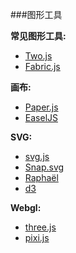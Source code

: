 ###图形工具

**常见图形工具:**

<ul>
<li><a href="http://jonobr1.github.io/two.js/#introduction">Two.js</a></li>
<li><a href="http://fabricjs.com/">Fabric.js</a></li>
</ul>

**画布:**

<ul>
<li><a href="http://paperjs.org/">Paper.js</a></li>
<li><a href="https://github.com/CreateJS/EaselJS">EaselJS</a></li>
</ul>

**SVG:**

<ul>
<li><a href="http://svgjs.com/">svg.js</a></li>
<li><a href="http://snapsvg.io/">Snap.svg</a></li>
<li><a href="http://raphaeljs.com/">Raphaël</a></li>
<li><a href="http://d3js.org/">d3</a></li>
</ul>

**Webgl:**

<ul>
<li><a href="http://threejs.org/">three.js</a></li>
<li><a href="https://github.com/pixijs/pixi.js">pixi.js</a></li>
</ul>